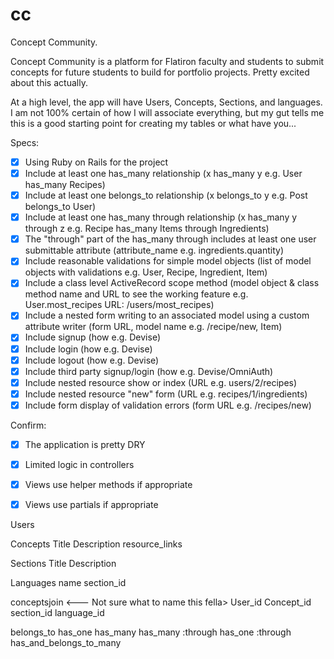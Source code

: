 # cc
Concept Community.

Concept Community is a platform for Flatiron faculty and students to submit concepts for future students to build for portfolio projects. Pretty excited about this actually. 

At a high level, the app will have Users, Concepts, Sections, and languages. I am not 100% certain of how I will associate everything, but my gut tells me this is a good starting point for creating my tables or what have you... 

Specs:
- [x] Using Ruby on Rails for the project
- [x] Include at least one has_many relationship (x has_many y e.g. User has_many Recipes) 
- [x] Include at least one belongs_to relationship (x belongs_to y e.g. Post belongs_to User)
- [x] Include at least one has_many through relationship (x has_many y through z e.g. Recipe has_many Items through Ingredients)
- [x] The "through" part of the has_many through includes at least one user submittable attribute (attribute_name e.g. ingredients.quantity)
- [x] Include reasonable validations for simple model objects (list of model objects with validations e.g. User, Recipe, Ingredient, Item)
- [x] Include a class level ActiveRecord scope method (model object & class method name and URL to see the working feature e.g. User.most_recipes URL: /users/most_recipes)
- [x] Include a nested form writing to an associated model using a custom attribute writer (form URL, model name e.g. /recipe/new, Item)
- [x] Include signup (how e.g. Devise)
- [x] Include login (how e.g. Devise)
- [x] Include logout (how e.g. Devise)
- [x] Include third party signup/login (how e.g. Devise/OmniAuth)
- [x] Include nested resource show or index (URL e.g. users/2/recipes)
- [x] Include nested resource "new" form (URL e.g. recipes/1/ingredients)
- [x] Include form display of validation errors (form URL e.g. /recipes/new)

Confirm:
- [x] The application is pretty DRY
- [x] Limited logic in controllers
- [x] Views use helper methods if appropriate
- [x] Views use partials if appropriate


Users
  <!-- Devise will take care of most of the user functionality with regards to log in credentials -->
  <!-- OmniAuth will help with using Flatirons API -->
  <!-- Only flatiron students and faculty can log in. So no need for a sign up page -->

Concepts
  Title
  Description
  resource_links

Sections
  Title
  Description

Languages
  name
  section_id

conceptsjoin <--- Not sure what to name this fella> 
  User_id
  Concept_id
  section_id
  language_id

belongs_to
has_one
has_many
has_many :through
has_one :through
has_and_belongs_to_many